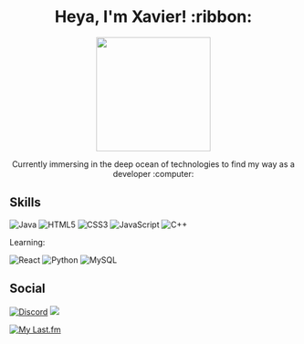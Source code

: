 <h1 align="center">
Heya, I'm Xavier! :ribbon:
</h1>

<p align="center">
  <img width="200" height="200" src="https://user-images.githubusercontent.com/105865102/232114237-843f9c21-0fbd-4397-8b7b-e6280944f685.gif">
</p>

<p align="center">
    Currently immersing in the deep ocean of technologies to find my way as a developer :computer:
</p>


## Skills
![Java](https://img.shields.io/badge/java-%23ED8B00.svg?style=for-the-badge&logo=java&logoColor=white)
![HTML5](https://img.shields.io/badge/html5-%23E34F26.svg?style=for-the-badge&logo=html5&logoColor=white)
![CSS3](https://img.shields.io/badge/css3-%231572B6.svg?style=for-the-badge&logo=css3&logoColor=white)
![JavaScript](https://img.shields.io/badge/javascript-%23323330.svg?style=for-the-badge&logo=javascript&logoColor=%23F7DF1E)
![C++](https://img.shields.io/badge/c++-%2300599C.svg?style=for-the-badge&logo=c%2B%2B&logoColor=white)

Learning:

![React](https://img.shields.io/badge/react-%2320232a.svg?style=for-the-badge&logo=react&logoColor=%2361DAFB)
![Python](https://img.shields.io/badge/Python-3776AB?style=for-the-badge&logo=python&logoColor=white)
![MySQL](https://img.shields.io/badge/MySQL-00000F?style=for-the-badge&logo=mysql&logoColor=white)

## Social
[![Discord](https://img.shields.io/badge/Discord-7289DA?style=for-the-badge&logo=discord&logoColor=white)](https://discordapp.com/users/152193337799999488/)
[![](https://img.shields.io/badge/Telegram-2CA5E0?style=for-the-badge&logo=telegram&logoColor=white)](https://t.me/xAEvi02)

[![My Last.fm](https://lastfm-recently-played.vercel.app/api?user=xEAvi)](https://www.last.fm/user/xEAvi)



